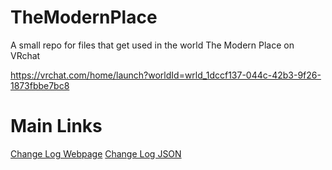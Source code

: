 # TheModernPlace
A small repo for files that get used in the world The Modern Place on VRchat

https://vrchat.com/home/launch?worldId=wrld_1dccf137-044c-42b3-9f26-1873fbbe7bc8

# Main Links
<a href="https://skyfreezer.github.io/TheModernPlace/ChangeLog.html">Change Log Webpage</a>
<a href="https://skyfreezer.github.io/TheModernPlace/ChangeLog.html">Change Log JSON</a>

